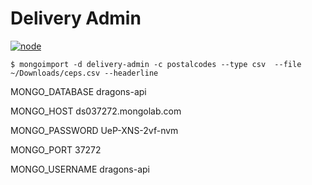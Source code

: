 # Delivery Admin

[![node](https://img.shields.io/badge/node-6.5.0-brightgreen.svg)]()

```
$ mongoimport -d delivery-admin -c postalcodes --type csv  --file ~/Downloads/ceps.csv --headerline
```


MONGO_DATABASE
dragons-api

MONGO_HOST
ds037272.mongolab.com

MONGO_PASSWORD
UeP-XNS-2vf-nvm

MONGO_PORT
37272

MONGO_USERNAME
dragons-api

